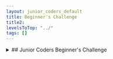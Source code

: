 ```yaml
---
layout: junior_coders_default
title: Beginner's Challenge
title2: 
levelsToTop: "../"
tags: []
---
```




<details markdown=1>
<summary markdown=1>## Junior Coders Beginner's Challenge
</summary>

## Junior Coders Beginner's Challenge

One challenge we have is that students often want to make projects that are a bit above their skill set. The best way to develop your skill set is to do Scratch Tutorials. These set you on the right path by teaching particular skills that make any project easier to code and better to play. Today we initiated aa new challenge to help get motivated to do the Scratch tutorials.

Every month students will receive awards based on:

1.  The number of projects or tutorials they complete
2.  The more they complete in a given month the better the award
3.  Minimum of 3 per month. This week is a headstart for next month's inaugural.
4.  Project should include at least one feature not already in the projects or in another project the student has done
5.  Projects may not include violence or inappropriate content
6.  Awards are evaluated each month but collected at the end of completion of all the projects in other words you must do all the projects before you can collect your Awards and prizes. Small intermediary prizes might be awarded based on outstanding effort.
7.  Once you have completed all the tutorials you will collect a completion prize based on the awards you earned.
8.  Prize categories include:
    - Original, unusual, or unique ideas
    - Number of new features
    - Hard work and diligence
    - Overall Design
    - Clever use of artwork
    - Pleasant use of sound and music
    - Ease of use
    - and more

Here are the [tutorials](https://scratch.mit.edu/projects/editor/?tutorial=all):

1. Getting Started
10. Animate a Name
11. Imagine a World
12. Make Music
13. Create A Story
14. Make a Chase Game
15. Animate A Character
16. Make a Clicker Game
17. Make it Fly
18. Pong Game
19. Code a Cartoon
20. Animate an Adventure Game
21. Video Sensing
22. Create Animations That Talk
23. Talking Tales
24. Add a Sprite
25. Add a Backdrop
26. Change Size
27. Glide Around
28. Record a Sound
29. Make It Spin
30. Hide and Show
31. Animate a Sprite
32. Use Arrow Keys
33. Add Effects

</details>